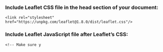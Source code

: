 ### Include Leaflet CSS file in the head section of your document:

    <link rel="stylesheet" href="https://unpkg.com/leaflet@1.8.0/dist/leaflet.css"/>

### Include Leaflet JavaScript file after Leaflet’s CSS:
    <!-- Make sure y